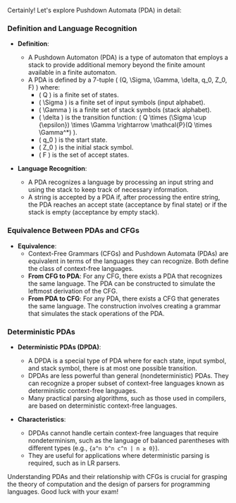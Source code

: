 
Certainly! Let's explore Pushdown Automata (PDA) in detail:

### Definition and Language Recognition

- **Definition**:
  - A Pushdown Automaton (PDA) is a type of automaton that employs a stack to provide additional memory beyond the finite amount available in a finite automaton.
  - A PDA is defined by a 7-tuple \( (Q, \Sigma, \Gamma, \delta, q_0, Z_0, F) \) where:
    - \( Q \) is a finite set of states.
    - \( \Sigma \) is a finite set of input symbols (input alphabet).
    - \( \Gamma \) is a finite set of stack symbols (stack alphabet).
    - \( \delta \) is the transition function: \( Q \times (\Sigma \cup \{\epsilon\}) \times \Gamma \rightarrow \mathcal{P}(Q \times \Gamma^*) \).
    - \( q_0 \) is the start state.
    - \( Z_0 \) is the initial stack symbol.
    - \( F \) is the set of accept states.

- **Language Recognition**:
  - A PDA recognizes a language by processing an input string and using the stack to keep track of necessary information.
  - A string is accepted by a PDA if, after processing the entire string, the PDA reaches an accept state (acceptance by final state) or if the stack is empty (acceptance by empty stack).

### Equivalence Between PDAs and CFGs

- **Equivalence**:
  - Context-Free Grammars (CFGs) and Pushdown Automata (PDAs) are equivalent in terms of the languages they can recognize. Both define the class of context-free languages.
  - **From CFG to PDA**: For any CFG, there exists a PDA that recognizes the same language. The PDA can be constructed to simulate the leftmost derivation of the CFG.
  - **From PDA to CFG**: For any PDA, there exists a CFG that generates the same language. The construction involves creating a grammar that simulates the stack operations of the PDA.

### Deterministic PDAs

- **Deterministic PDAs (DPDA)**:
  - A DPDA is a special type of PDA where for each state, input symbol, and stack symbol, there is at most one possible transition.
  - DPDAs are less powerful than general (nondeterministic) PDAs. They can recognize a proper subset of context-free languages known as deterministic context-free languages.
  - Many practical parsing algorithms, such as those used in compilers, are based on deterministic context-free languages.

- **Characteristics**:
  - DPDAs cannot handle certain context-free languages that require nondeterminism, such as the language of balanced parentheses with different types (e.g., `{a^n b^n c^n | n ≥ 0}`).
  - They are useful for applications where deterministic parsing is required, such as in LR parsers.

Understanding PDAs and their relationship with CFGs is crucial for grasping the theory of computation and the design of parsers for programming languages. Good luck with your exam!
